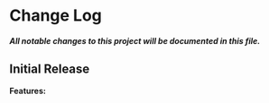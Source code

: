 # Change Log
##### All notable changes to this project will be documented in this file.

## Initial Release

**Features:**